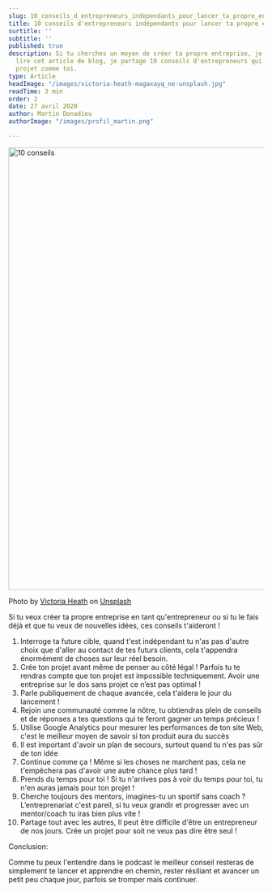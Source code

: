 ```yaml
---
slug: 10_conseils_d_entrepreneurs_independants_pour_lancer_ta_propre_entreprise
title: 10 conseils d'entrepreneurs indépendants pour lancer ta propre entreprise
surtitle: ''
subtitle: ''
published: true
description: Si tu cherches un moyen de créer ta propre entreprise, je t'invite à
  lire cet article de blog, je partage 10 conseils d'entrepreneurs qui ont lancé leur
  projet comme toi.
type: Article
headImage: "/images/victoria-heath-magaxayq_ne-unsplash.jpg"
readTime: 3 min
order: 2
date: 27 avril 2020
author: Martin Donadieu
authorImage: "/images/profil_martin.png"

---
```

<img class="w-full rounded-lg" src="/images/victoria-heath-magaxayq_ne-unsplash.jpg" alt="10 conseils" width="1310" height="873">

<p class="text-xs">Photo by <a href="https://unsplash.com/@vheath?utm_source=unsplash&utm_medium=referral&utm_content=creditCopyText">Victoria Heath</a> on <a href="https://unsplash.com/?utm_source=unsplash&utm_medium=referral&utm_content=creditCopyText">Unsplash</a></p>

Si tu veux créer ta propre entreprise en tant qu'entrepreneur ou si tu le fais déjà et que tu veux de nouvelles idées, ces conseils t'aideront !

 1. Interroge ta future cible, quand t'est indépendant tu n'as pas d'autre choix que d'aller au contact de tes futurs clients, cela t'appendra énormément de choses sur leur réel besoin.
 2. Crée ton projet avant même de penser au côté légal ! Parfois tu te rendras compte que ton projet est impossible techniquement. Avoir une entreprise sur le dos sans projet ce n’est pas optimal !
 3. Parle publiquement de chaque avancée, cela t'aidera le jour du lancement !
 4. Rejoin une communauté comme la nôtre, tu obtiendras plein de conseils et de réponses a tes questions qui te feront gagner un temps précieux !
 5. Utilise Google Analytics pour mesurer les performances de ton site Web, c'est le meilleur moyen de savoir si ton produit aura du succès
 6. Il est important d'avoir un plan de secours, surtout quand tu n'es pas sûr de ton idée
 7. Continue comme ça ! Même si les choses ne marchent pas, cela ne t'empêchera pas d'avoir une autre chance plus tard !
 8. Prends du temps pour toi ! Si tu n'arrives pas à voir du temps pour toi, tu n'en auras jamais pour ton projet !
 9. Cherche toujours des mentors, imagines-tu un sportif sans coach ? L’entreprenariat c'est pareil, si tu veux grandir et progresser avec un mentor/coach tu iras bien plus vite !
10. Partage tout avec les autres, Il peut être difficile d'être un entrepreneur de nos jours. Crée un projet pour soit ne veux pas dire être seul !

Conclusion:

Comme tu peux l'entendre dans le podcast le meilleur conseil resteras de simplement te lancer et apprendre en chemin, rester résiliant et avancer un petit peu chaque jour, parfois se tromper mais continuer.
